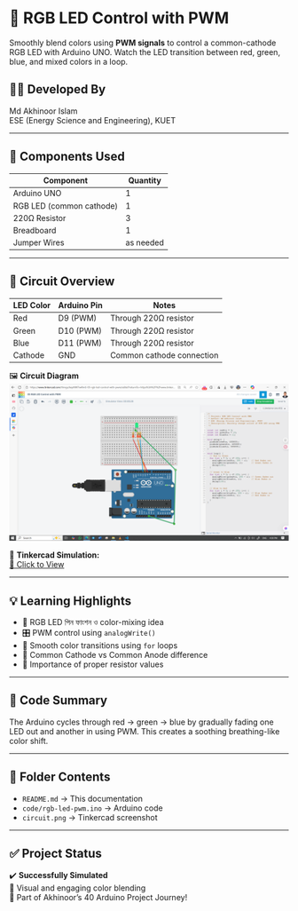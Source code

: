 # 🌈 RGB LED Control with PWM

Smoothly blend colors using **PWM signals** to control a common-cathode RGB LED with Arduino UNO. Watch the LED transition between red, green, blue, and mixed colors in a loop.

## 👨‍🎓 Developed By
Md Akhinoor Islam  
ESE (Energy Science and Engineering), KUET

---

## 🔧 Components Used

| Component       | Quantity |
|----------------|----------|
| Arduino UNO     | 1        |
| RGB LED (common cathode) | 1 |
| 220Ω Resistor   | 3        |
| Breadboard      | 1        |
| Jumper Wires    | as needed |

---

## 🔌 Circuit Overview

| LED Color | Arduino Pin | Notes                     |
|-----------|-------------|---------------------------|
| Red       | D9 (PWM)    | Through 220Ω resistor     |
| Green     | D10 (PWM)   | Through 220Ω resistor     |
| Blue      | D11 (PWM)   | Through 220Ω resistor     |
| Cathode   | GND         | Common cathode connection |

🖼️ **Circuit Diagram**  
![circuit](circuit.png)

🔗 **Tinkercad Simulation:**  
[🔗 Click to View](https://www.tinkercad.com/things/kepNW7iwRmS-05-rgb-led-control-with-pwm)

---

## 💡 Learning Highlights

- 🎨 RGB LED পিন ফাংশন ও color-mixing idea
- 🎛️ PWM control using `analogWrite()`
- 🔁 Smooth color transitions using `for` loops
- 🧠 Common Cathode vs Common Anode difference
- 🔌 Importance of proper resistor values

---

## 📜 Code Summary

The Arduino cycles through red → green → blue by gradually fading one LED out and another in using PWM. This creates a soothing breathing-like color shift.

---

## 📂 Folder Contents

- `README.md` → This documentation  
- `code/rgb-led-pwm.ino` → Arduino code  
- `circuit.png` → Tinkercad screenshot  

---

## ✅ Project Status

✔️ **Successfully Simulated**  
🎨 Visual and engaging color blending  
🧱 Part of Akhinoor’s 40 Arduino Project Journey!
